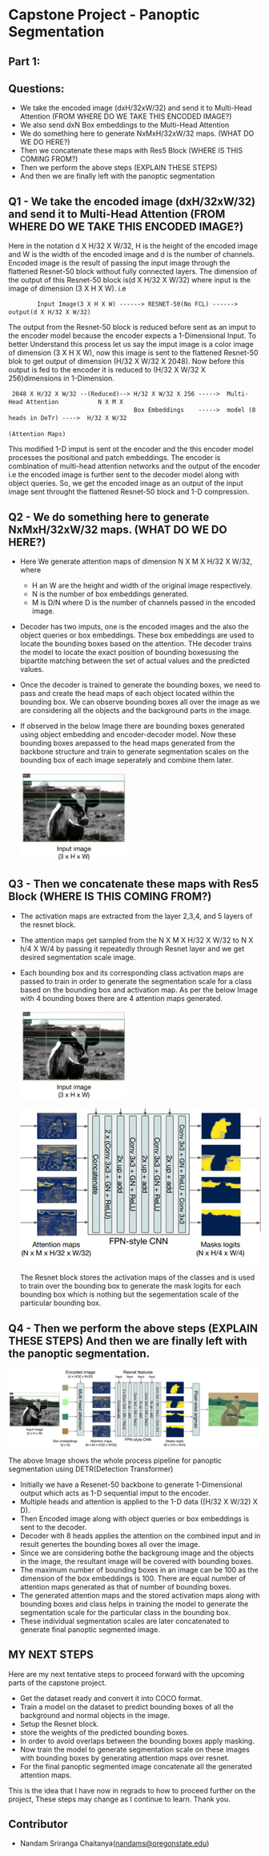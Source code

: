 # Capstone Project - Panoptic Segmentation
## Part 1:
## Questions:
 * We take the encoded image (dxH/32xW/32) and send it to Multi-Head Attention (FROM WHERE DO WE TAKE THIS ENCODED IMAGE?)
 * We also send dxN Box embeddings to the Multi-Head Attention
 * We do something here to generate NxMxH/32xW/32 maps. (WHAT DO WE DO HERE?)
 * Then we concatenate these maps with Res5 Block (WHERE IS THIS COMING FROM?)
 * Then we perform the above steps (EXPLAIN THESE STEPS)
 * And then we are finally left with the panoptic segmentation
 
 ## Q1 - We take the encoded image (dxH/32xW/32) and send it to Multi-Head Attention (FROM WHERE DO WE TAKE THIS ENCODED IMAGE?)
 
  Here in the notation d X H/32 X W/32, H is the height of the encoded image and W is the width of the encoded image and d is the number of channels. Encoded image is the
  result of passing the input image through the flattened Resnet-50 block without fully connected layers. The dimension of the output of this Resnet-50 block is(d X H/32 X W/32)
  where input is the image of dimension (3 X H X W).
  i.e 
                              
            Input Image(3 X H X W) ------> RESNET-50(No FCL) ------> output(d X H/32 X W/32) 
                        
  The output from the Resnet-50 block is reduced before sent as an imput to the encoder model because the encoder expects a 1-Dimensional Input. To better Understand 
  this process let us say the imput image is a color image of dimension (3 X H X W), now this image is sent to the flattened Resnet-50 blok to get output of dimension
  (H/32 X W/32 X 2048). Now before this output is fed to the encoder it is reduced to (H/32 X W/32 X 256)dimensions in 1-Dimension. 
  
  
  
     2048 X H/32 X W/32 --(Reduced)--> H/32 X W/32 X 256 ----->  Multi-Head Attention           N X M X 
                                       Box Embeddings    ----->  model (8 heads in DeTr) ---->  H/32 X W/32
                                                                                              (Attention Maps)
                                                                                  
  
  
  This modified 1-D imput is sent ot the encoder and the this encoder model processes the positional and patch embeddings. The encoder is combination of multi-head attention
  networks and the output of the encoder i.e the encoded image is further sent to the decoder model along with object queries. So, we get the encoded image as an output of
  the input image sent throught the flattened Resnet-50 block and 1-D compression.
  
 
 ## Q2 - We do something here to generate NxMxH/32xW/32 maps. (WHAT DO WE DO HERE?)
 
  * Here We generate attention maps of dimension  N X M X H/32 X W/32, where
    * H an W are the height and width of the original image respectively.
    * N is the number of box embeddings generated. 
    * M is D/N where D is the number of channels passed in the encoded image.
   
   * Decoder has two imputs, one is the encoded images and the also the object queries or box embeddings. These box embeddings are used to locate the bounding boxes 
   based on the attention. THe decoder trains the model to locate the exact position of bounding boxesusing the bipartite matching between the set of actual values and
   the predicted values. 
   
   * Once the decoder is trained to generate the bounding boxes, we need to pass and create the head maps of each object located within the bounding box. We
   can observe bounding boxes all over the image as we are considering all the objects and the background parts in the image.
   
   
   * If observed in the below Image there are bounding boxes generated using object embedding and encoder-decoder model. Now these bounding boxes arepassed to the head maps 
     generated from the backbone structure and train to generate segmentation scales on the bounding box of each image seperately  and combine them later. 
     
   
        ![Screenshot](bbox1.jpeg)  
     
     
   
 
 
 ## Q3 - Then we concatenate these maps with Res5 Block (WHERE IS THIS COMING FROM?)
 
  * The activation maps are extracted from the layer 2,3,4, and 5 layers of the resnet block. 
  * The attention maps get sampled from the  N X M X H/32 X W/32  to  N X h/4 X W/4 by passing it repeatedly through Resnet layer and we get desired segmentation scale image.
  * Each bounding box and its corresponding class activation maps are passed to train in order to generate the segmentation scale for a class based on the bounding box and
      activation map.
      As per the below Image with 4 bounding boxes there are 4 attention maps generated. 
      
       ![Screenshot](bbox1.jpeg)
      
       ![Screenshot](Attention.jpeg)
      
      The Resnet block stores the activation maps of the classes and is used to train over the bounding box to generate the mask logits for each bounding box which is nothing 
      but the segementation scale of the particular bounding box.
 
 
  
 
 
 
 ## Q4 - Then we perform the above steps (EXPLAIN THESE STEPS) And then we are finally left with the panoptic segmentation.
 
  ![Screenshot](panoptic_seg.png)
 
  The above Image shows the whole process pipeline for panoptic segmentation using DETR(Detection Transformer)
  
  * Initially we have a Resenet-50 backbone to generate 1-Dimensional output which acts as 1-D sequential imput to the encoder.
  * Multiple heads and attention is applied to the 1-D data ((H/32 X W/32) X D).
  * Then Encoded image along with object queries or box embeddings is sent to the decoder.
  * Decoder with 8 heads applies the attention on the combined input and in result genertes the bounding boxes all over the image.
  * Since we are considering bothe the backgroung image and the objects in the image, the resultant image will be covered with bounding boxes.
  * The maximum number of bounding boxes in an image can be 100 as the dimension of the box embeddings is 100. There are equal number of attention maps generated as that of number 
    of bounding boxes.
  * The generated attention maps and the stored activation maps along with bounding boxes and class  helps in training the model to generate the segmentation scale  for the 
    particular class in the bounding box.
  * These individual segmentation scales are later concatenated to generate final panoptic segmented image.
 
 
 ## MY NEXT STEPS
 Here are my next tentative steps to proceed forward with the upcoming parts of the capstone project. 
 
 * Get the dataset ready and convert it into COCO format.
 * Train a model on the dataset to predict bounding boxes of all the background and normal objects in the image.
 * Setup the Resnet block.
 * store the weights of the predicted bounding boxes.
 * In order to avoid overlaps between the bounding boxes apply masking.
 * Now train the model to generate segmentation scale on these images with bounding boxes by generating attention maps over resnet. 
 * For the final panoptic segmented image concatenate all the generated attention maps.
 
 This is the idea that I have now in regrads to how to proceed further on the project, These steps may change as I continue to learn. Thank you.
 
 
 
 ## Contributor
  * Nandam Sriranga Chaitanya(nandams@oregonstate.edu)
 
 
 
   
